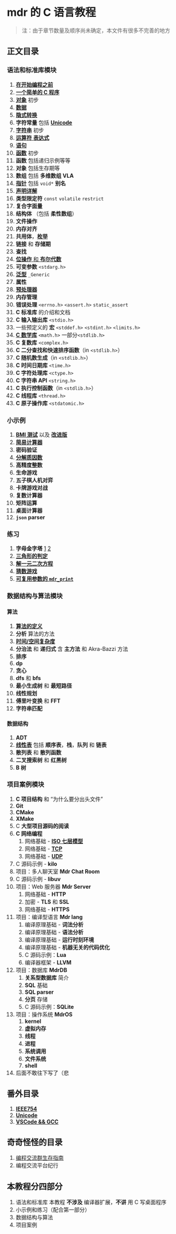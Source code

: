# mdr 的 C 语言教程

> 注：由于章节数量及顺序尚未确定，本文件有很多不完善的地方

## 正文目录

### 语法和标准库模块

1. [**在开始编程之前**](/教程/正文/语法和标准库/1_在开始编程之前.md)
2. [**一个简单的 C 程序**](/教程/正文/语法和标准库/2_一个简单的C程序.md)
3. [**对象**](/教程/正文/语法和标准库/3_C对象_初步.md) 初步
4. [**数据**](/教程/正文/语法和标准库/4_数据.md)
5. [**隐式转换**](/教程/正文/语法和标准库/unk_隐式转换.md)
6. **字符常量** 包括 [**Unicode**](/教程/番外/2_Unicode.md)
7. [**字符串**](/教程/正文/语法和标准库/6_字符串.md) 初步
8. [**运算符** **表达式**](/教程/正文/语法和标准库/7_运算符_表达式.md)
9. [**语句**](/教程/正文/语法和标准库/unk_语句.md)
10. [**函数**](/教程/正文/语法和标准库/15_函数.md) 初步
11. **函数** 包括递归示例等等
12. **对象** 包括生存期等
13. **数组** 包括 **多维数组** **VLA**
14. [**指针**](/教程/正文/语法和标准库/18_指针.md) 包括 `void*` **别名**
15. [**声明详解**](/教程/正文/语法和标准库/unk_声明.md)
16. **类型限定符** `const` `volatile` `restrict`
17. **复合字面量**
18. **结构体** （包括 **柔性数组**）
19. **文件操作**
20. **内存对齐**
21. **共用体**，[**枚举**](/教程/正文/语法和标准库/unk_枚举.md)
22. **链接** 和 **存储期**
23. **查找**
24. [**位操作** 和 **布尔代数**](/教程/正文/语法和标准库/34_位操作和布尔代数.md)
25. **可变参数** `<stdarg.h>`
26. [**泛型**](/教程/正文/语法和标准库/36_泛型选择.md) `_Generic`
27. **属性**
28. [**预处理器**](/教程/正文/语法和标准库/37_预处理器.md)
29. **内存管理**
30. **错误处理** `<errno.h>` `<assert.h>` `static_assert`
31. **C 标准库** 的介绍和文档
32. **C 输入输出库** `<stdio.h>`
33. 一些预定义的 **宏** `<stddef.h>` `<stdint.h>` `<limits.h>`
34. [**C 数学库**](/教程/正文/语法和标准库/unk_C数学库.md) `<math.h>` 一部分`<stdlib.h>`
35. **C 复数库** `<complex.h>`
36. **C 二分查找和快速排序函数**（in `<stdlib.h>`）
37. **C 随机数生成**（in `<stdlib.h>`）
38. **C 时间日期库** `<time.h>`
39. **C 字符处理库** `<ctype.h>`
40. **C 字符串 API** `<string.h>`
41. **C 执行控制函数**（in `<stdlib.h>`）
42. **C 线程库** `<thread.h>`
43. **C 原子操作库** `<stdatomic.h>`

### 小示例

1. [**BMI 测试**](/教程/示例代码/语法和标准库/8_BMI测试.c) 以及 [**改进版**](/教程/示例代码/语法和标准库/10_改进的BMI测试.c)
2. [**简易计算器**](/教程/示例代码/语法和标准库/12_简易计算器.c)
3. **密码验证**
4. [**分解质因数**](/教程/示例代码/语法和标准库/质因数分解.c)
5. **高精度整数**
6. **生命游戏**
7. **五子棋人机对弈**
8. **卡牌游戏对战**
9. **复数计算器**
10. **矩阵运算**
11. **桌面计算器**
12. **`json` parser**

### 练习

1. **字母金字塔** [1](/教程/示例代码/练习/1_字母金字塔_1.c) [2](/教程/示例代码/练习/1_字母金字塔_2.c)
2. [**三角形的判定**](/教程/示例代码/练习/2_三角形的判定.c)
3. [**解一元二次方程**](/教程/示例代码/练习/3_一元二次方程.c)
4. [**猜数游戏**](/教程/示例代码/练习/unk_猜数游戏.c)
5. [**可复用参数的 `mdr_print`**](/教程/示例代码/练习/unk_mdrprint.c)

### 数据结构与算法模块

#### 算法

1. [**算法的定义**](/教程/正文/数据结构与算法/算法/1_什么是算法.md)
2. **分析** 算法的方法
3. [**时间/空间复杂度**](/教程/正文/数据结构与算法/算法/3_算法的时间和空间复杂度.md)
4. **分治法** 和 **递归式** 含 **主方法** 和 Akra-Bazzi 方法
5. **排序**
6. **dp**
7. **贪心**
8. **dfs** 和 **bfs**
9. **最小生成树** 和 **最短路径**
10. **线性规划**
11. **傅里叶变换** 和 **FFT**
12. **字符串匹配**

#### 数据结构

1. **ADT**
2. [**线性表**](/教程/正文/数据结构与算法/数据结构/1_线性表.md) 包括 **顺序表**，**栈**，**队列** 和 **链表**
3. **散列表** 和 **散列函数**
4. **二叉搜索树** 和 **红黑树**
5. **B 树**

### 项目案例模块

1. **C 项目结构** 和 “为什么要分出头文件”
2. **Git**
3. **CMake**
4. **XMake**
5. C **大型项目源码的阅读**
6. **C 网络编程**
   1. 网络基础 - [**ISO 七层模型**](/教程/正文/项目/74_ISO七层模型.md)
   2. 网络基础 - [**TCP**](/教程/正文/项目/75_TCP.md)
   3. 网络基础 - [**UDP**](/教程/正文/项目/76_UDP.md)
7. C 源码示例 - **kilo**
8. 项目：多人聊天室 **Mdr Chat Room**
9. C 源码示例 - **libuv**
10. 项目：Web 服务器 **Mdr Server**
    1. 网络基础 - **HTTP**
    2. 加密 - **TLS** 和 **SSL**
    3. 网络基础 - **HTTPS**
11. 项目：编译型语言 **Mdr lang**
    1. 编译原理基础 - **词法分析**
    2. 编译原理基础 - **语法分析**
    3. 编译原理基础 - **运行时刻环境**
    4. 编译原理基础 - **机器无关的代码优化**
    5. C 源码示例：**Lua**
    6. 编译器框架 - **LLVM**
12. 项目：数据库 **MdrDB**
    1. **关系型数据库** 简介
    2. **SQL** 基础
    3. **SQL parser**
    4. **分页** 存储
    5. C 源码示例：**SQLite**
13. 项目：操作系统 **MdrOS**
    1. **kernel**
    2. **虚拟内存**
    3. **线程**
    4. **进程**
    5. **系统调用**
    6. **文件系统**
    7. **shell**
14. 后面不敢往下写了（悲

## 番外目录

1. [**IEEE754**](/教程/番外/1_IEEE754.md)
2. [**Unicode**](/教程/番外/2_Unicode.md)
3. [**VSCode && GCC**](/教程/番外/3_VSCode+GCC.md)

## 奇奇怪怪的目录

1. [编程交流群生存指南](/杂项/技术无关/1_编程交流群生存指南.md)
2. 编程交流平台纪行

## 本教程分四部分

1. 语法和标准库
   本教程 **不涉及** 编译器扩展，**不讲** 用 C 写桌面程序
2. 小示例和练习（配合第一部分）
3. 数据结构与算法
4. 项目案例
